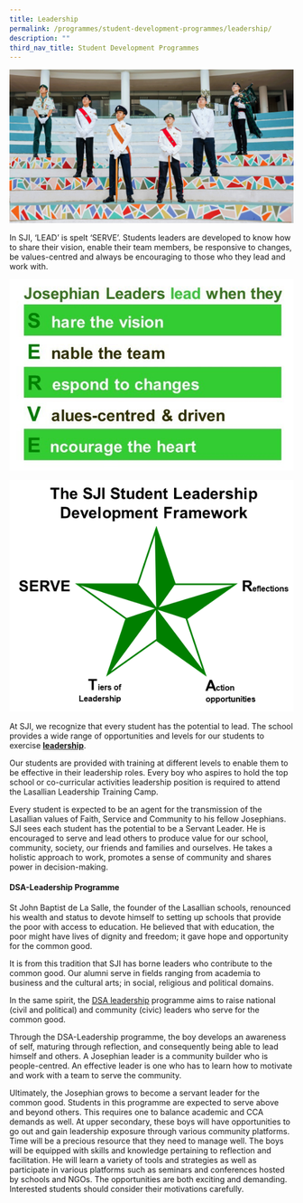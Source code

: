 ```yaml
---
title: Leadership
permalink: /programmes/student-development-programmes/leadership/
description: ""
third_nav_title: Student Development Programmes
---
```

![Leadership](/images/DOL01112%203.jpeg)

In SJI, ‘LEAD’ is spelt ‘SERVE’. Students leaders are developed to know how to share their vision, enable their team members, be responsive to changes, be values-centred and always be encouraging to those who they lead and work with.

![Josephians Leaders](/images/Josephians%20Leaders.jpeg)

![SJI Student Leadership Development Framework](/images/SJI%20Student%20Leadership%20Development%20Framework.png)

At SJI, we recognize that every student has the potential to lead. The school provides a wide range of opportunities and levels for our students to exercise [**leadership**](/community/students/student-leadership).

  

Our students are provided with training at different levels to enable them to be effective in their leadership roles. Every boy who aspires to hold the top school or co-curricular activities leadership position is required to attend the Lasallian Leadership Training Camp.

  

Every student is expected to be an agent for the transmission of the Lasallian values of Faith, Service and Community to his fellow Josephians. SJI sees each student has the potential to be a Servant Leader. He is encouraged to serve and lead others to produce value for our school, community, society, our friends and families and ourselves. He takes a holistic approach to work, promotes a sense of community and shares power in decision-making.


#### DSA-Leadership Programme

St John Baptist de La Salle, the founder of the Lasallian schools, renounced his wealth and status to devote himself to setting up schools that provide the poor with access to education. He believed that with education, the poor might have lives of dignity and freedom; it gave hope and opportunity for the common good.

  

It is from this tradition that SJI has borne leaders who contribute to the common good. Our alumni serve in fields ranging from academia to business and the cultural arts; in social, religious and political domains.

  

In the same spirit, the [DSA leadership](/admission/dsa-at-sji) programme aims to raise national (civil and political) and community (civic) leaders who serve for the common good.

  

Through the DSA-Leadership programme, the boy develops an awareness of self, maturing through reflection, and consequently being able to lead himself and others. A Josephian leader is a community builder who is people-centred. An effective leader is one who has to learn how to motivate and work with a team to serve the community.

  

Ultimately, the Josephian grows to become a servant leader for the common good. Students in this programme are expected to serve above and beyond others. This requires one to balance academic and CCA demands as well. At upper secondary, these boys will have opportunities to go out and gain leadership exposure through various community platforms. Time will be a precious resource that they need to manage well. The boys will be equipped with skills and knowledge pertaining to reflection and facilitation. He will learn a variety of tools and strategies as well as participate in various platforms such as seminars and conferences hosted by schools and NGOs. The opportunities are both exciting and demanding. Interested students should consider their motivations carefully.